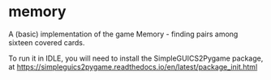# memory

A (basic) implementation of the game Memory - finding pairs among sixteen covered cards.

To run it in IDLE, you will need to install the SimpleGUICS2Pygame package, at https://simpleguics2pygame.readthedocs.io/en/latest/package_init.html
